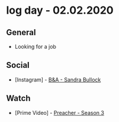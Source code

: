 # log day - 02.02.2020

## General

- Looking for a job

## Social

- \[Instagram\] - [B&A - Sandra Bullock](https://www.instagram.com/p/B8E8i4qhiPQ/)

## Watch

- \[Prime Video\] - [Preacher - Season 3](https://www.themoviedb.org/tv/64230-preacher/season/3)
